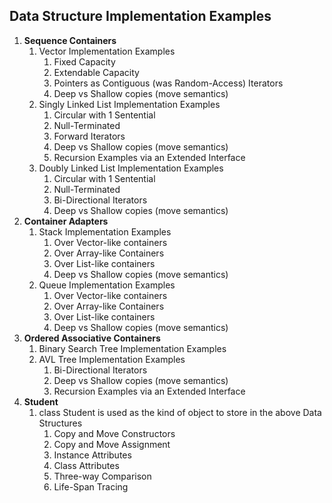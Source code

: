 ## Data Structure Implementation Examples

1. **Sequence Containers**
    1. Vector Implementation Examples
        1. Fixed Capacity
        2. Extendable Capacity
        3. Pointers as Contiguous (was Random-Access) Iterators
        4. Deep vs Shallow copies (move semantics)
    2. Singly Linked List Implementation Examples
        1. Circular with 1 Sentential
        2. Null-Terminated
        3. Forward Iterators
        4. Deep vs Shallow copies (move semantics)
        5. Recursion Examples via an Extended Interface 
    3. Doubly Linked List Implementation Examples
        1. Circular with 1 Sentential
        2. Null-Terminated
        3. Bi-Directional Iterators
        4. Deep vs Shallow copies (move semantics)
2. **Container Adapters**
    1. Stack Implementation Examples
        1. Over Vector-like containers
        2. Over Array-like Containers
        3. Over List-like containers
        4. Deep vs Shallow copies (move semantics)
    2. Queue Implementation Examples
        1. Over Vector-like containers
        2. Over Array-like Containers
        3. Over List-like containers
        4. Deep vs Shallow copies (move semantics)
3. **Ordered Associative Containers**
    1. Binary Search Tree Implementation Examples
    2. AVL Tree Implementation Examples
        1. Bi-Directional Iterators
        4. Deep vs Shallow copies (move semantics)
        5. Recursion Examples via an Extended Interface 
4. **Student**
    1. class Student is used as the kind of object to store in the above Data Structures 
        1. Copy and Move Constructors
        2. Copy and Move Assignment
        3. Instance Attributes
        4. Class Attributes
        5. Three-way Comparison
        6. Life-Span Tracing
